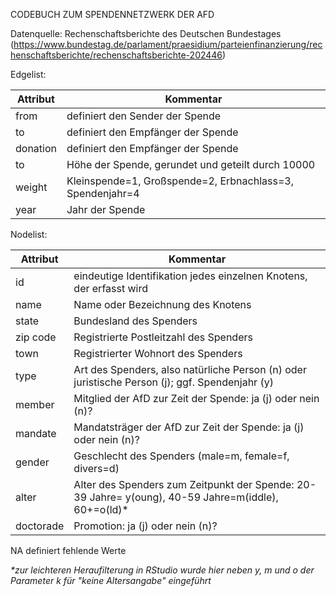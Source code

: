 CODEBUCH ZUM SPENDENNETZWERK DER AFD

Datenquelle: Rechenschaftsberichte des Deutschen Bundestages (https://www.bundestag.de/parlament/praesidium/parteienfinanzierung/rechenschaftsberichte/rechenschaftsberichte-202446)

Edgelist:

<table>
  <thead>
    <tr>
      <th>Attribut</th>
      <th>Kommentar</th>
    </tr>
  </thead>
  <tbody>
    <tr>
      <td>from</td>
      <td>definiert den Sender der Spende</td>
    </tr>
    <tr>
      <td>to</td>
      <td>definiert den Empfänger der Spende</td>
    </tr>
    <tr>
      <td>donation</td>
      <td>definiert den Empfänger der Spende</td>
    </tr> <tr>
      <td>to</td>
      <td>Höhe der Spende, gerundet und geteilt durch 10000</td>
    </tr>
    <tr>
      <td>weight</td>
      <td>Kleinspende=1, Großspende=2, Erbnachlass=3, Spendenjahr=4</td>
    </tr>
    <tr>
      <td>year</td>
      <td>Jahr der Spende</td>
    </tr>
  </tbody>
</table>

Nodelist:

<table>
  <thead>
    <tr>
      <th>Attribut</th>
      <th>Kommentar</th>
    </tr>
  </thead>
  <tbody>
    <tr>
      <td>id</td>
      <td>eindeutige Identifikation jedes einzelnen Knotens, der erfasst wird</td>
    </tr>
    <tr>
      <td>name</td>
      <td>Name oder Bezeichnung des Knotens</td>
    </tr>
    <tr>
      <td>state</td>
      <td>Bundesland des Spenders</td>
    </tr>
    <tr>
      <td>zip code</td>
      <td>Registrierte Postleitzahl des Spenders</td>
    </tr>
    <tr>
      <td>town</td>
      <td>Registrierter Wohnort des Spenders</td>
    </tr>
    <tr>
      <td>type</td>
      <td>Art des Spenders, also natürliche Person (n) oder juristische Person (j); ggf. Spendenjahr (y)</td>
    </tr>
    <tr>
      <td>member</td>
      <td>Mitglied der AfD zur Zeit der Spende: ja (j) oder nein (n)?</td>
    </tr>
    <tr>
      <td>mandate</td>
      <td>Mandatsträger der AfD zur Zeit der Spende: ja (j) oder nein (n)?</td>
    </tr>
    <tr>
      <td>gender</td>
      <td>Geschlecht des Spenders (male=m, female=f, divers=d)</td>
    </tr>
    <tr>
      <td>alter</td>
      <td>Alter des Spenders zum Zeitpunkt der Spende: 20-39 Jahre= y(oung), 40-59 Jahre=m(iddle), 60+=o(ld)*</td>
    </tr>
    <tr>
      <td>doctorade</td>
      <td>Promotion: ja (j) oder nein (n)?</td>
    </tr>
  </tbody>
</table>

	
NA definiert fehlende Werte

<i>*zur leichteren Heraufilterung in RStudio wurde hier neben y, m und o der Parameter k für "keine Altersangabe" eingeführt</i>
